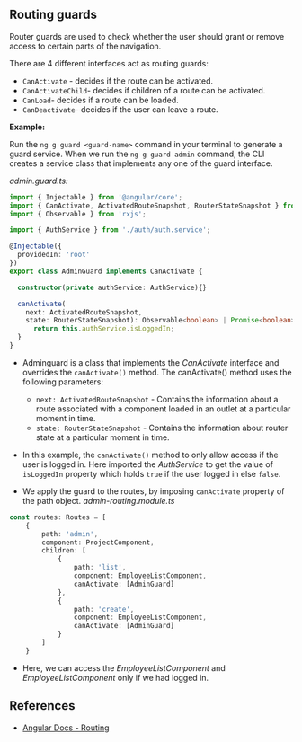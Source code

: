## Routing guards

Router guards are used to check whether the user should grant or remove access to certain parts of the navigation.

There are 4 different interfaces act as routing guards:
* `CanActivate` - decides if the route can be activated.
* `CanActivateChild`- decides if children of a route can be activated.
* `CanLoad`- decides if a route can be loaded. 
* `CanDeactivate`- decides if the user can leave a route. 

**Example:**

Run the `ng g guard <guard-name>` command in your terminal to generate a guard service. When we run the `ng g guard admin` command, the CLI creates a service class that implements any one of the guard interface.

*admin.guard.ts:*
```typescript
import { Injectable } from '@angular/core';
import { CanActivate, ActivatedRouteSnapshot, RouterStateSnapshot } from '@angular/router';
import { Observable } from 'rxjs';

import { AuthService } from './auth/auth.service';

@Injectable({
  providedIn: 'root'
})
export class AdminGuard implements CanActivate {

  constructor(private authService: AuthService){}

  canActivate(
    next: ActivatedRouteSnapshot,
    state: RouterStateSnapshot): Observable<boolean> | Promise<boolean> | boolean {
      return this.authService.isLoggedIn;
  }
}
```
* Adminguard is a class that implements the *CanActivate* interface and overrides the `canActivate()` method. The canActivate() method uses the following parameters:
    * `next: ActivatedRouteSnapshot` - Contains the information about a route associated with a component loaded in an outlet at a particular moment in time. 
    * `state: RouterStateSnapshot` - Contains the information about router state at a particular moment in time. 

* In this example, the `canActivate()` method to only allow access if the user is logged in. 
Here imported the *AuthService* to get the value of `isLoggedIn` property which holds `true` if the user logged in else `false`.

* We apply the guard to the routes, by imposing `canActivate` property of the path object. 
*admin-routing.module.ts* 
```typescript
const routes: Routes = [
    {
        path: 'admin',
        component: ProjectComponent,
        children: [
            {
                path: 'list',
                component: EmployeeListComponent,
                canActivate: [AdminGuard]
            },            
            {
                path: 'create',
                component: EmployeeListComponent,
                canActivate: [AdminGuard]
            }
        ]
    }
```
* Here, we can access the *EmployeeListComponent* and *EmployeeListComponent* only if we had logged in.

## References

* [Angular Docs - Routing](https://angular.io/guide/router)
